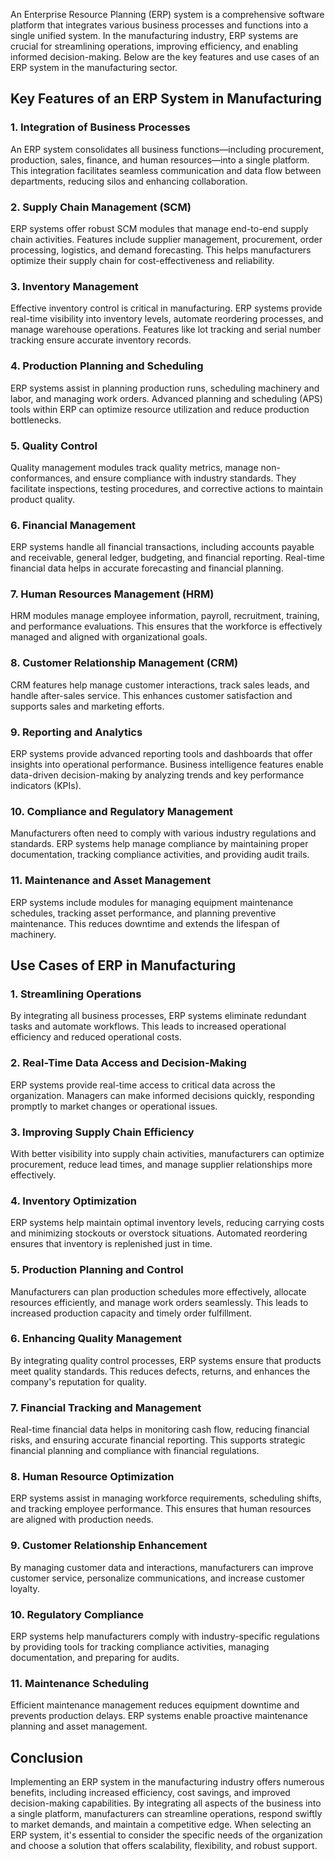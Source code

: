 An Enterprise Resource Planning (ERP) system is a comprehensive software platform that integrates various business processes and functions into a single unified system. In the manufacturing industry, ERP systems are crucial for streamlining operations, improving efficiency, and enabling informed decision-making. Below are the key features and use cases of an ERP system in the manufacturing sector.

## **Key Features of an ERP System in Manufacturing**

### **1. Integration of Business Processes**

An ERP system consolidates all business functions—including procurement, production, sales, finance, and human resources—into a single platform. This integration facilitates seamless communication and data flow between departments, reducing silos and enhancing collaboration.

### **2. Supply Chain Management (SCM)**

ERP systems offer robust SCM modules that manage end-to-end supply chain activities. Features include supplier management, procurement, order processing, logistics, and demand forecasting. This helps manufacturers optimize their supply chain for cost-effectiveness and reliability.

### **3. Inventory Management**

Effective inventory control is critical in manufacturing. ERP systems provide real-time visibility into inventory levels, automate reordering processes, and manage warehouse operations. Features like lot tracking and serial number tracking ensure accurate inventory records.

### **4. Production Planning and Scheduling**

ERP systems assist in planning production runs, scheduling machinery and labor, and managing work orders. Advanced planning and scheduling (APS) tools within ERP can optimize resource utilization and reduce production bottlenecks.

### **5. Quality Control**

Quality management modules track quality metrics, manage non-conformances, and ensure compliance with industry standards. They facilitate inspections, testing procedures, and corrective actions to maintain product quality.

### **6. Financial Management**

ERP systems handle all financial transactions, including accounts payable and receivable, general ledger, budgeting, and financial reporting. Real-time financial data helps in accurate forecasting and financial planning.

### **7. Human Resources Management (HRM)**

HRM modules manage employee information, payroll, recruitment, training, and performance evaluations. This ensures that the workforce is effectively managed and aligned with organizational goals.

### **8. Customer Relationship Management (CRM)**

CRM features help manage customer interactions, track sales leads, and handle after-sales service. This enhances customer satisfaction and supports sales and marketing efforts.

### **9. Reporting and Analytics**

ERP systems provide advanced reporting tools and dashboards that offer insights into operational performance. Business intelligence features enable data-driven decision-making by analyzing trends and key performance indicators (KPIs).

### **10. Compliance and Regulatory Management**

Manufacturers often need to comply with various industry regulations and standards. ERP systems help manage compliance by maintaining proper documentation, tracking compliance activities, and providing audit trails.

### **11. Maintenance and Asset Management**

ERP systems include modules for managing equipment maintenance schedules, tracking asset performance, and planning preventive maintenance. This reduces downtime and extends the lifespan of machinery.

## **Use Cases of ERP in Manufacturing**

### **1. Streamlining Operations**

By integrating all business processes, ERP systems eliminate redundant tasks and automate workflows. This leads to increased operational efficiency and reduced operational costs.

### **2. Real-Time Data Access and Decision-Making**

ERP systems provide real-time access to critical data across the organization. Managers can make informed decisions quickly, responding promptly to market changes or operational issues.

### **3. Improving Supply Chain Efficiency**

With better visibility into supply chain activities, manufacturers can optimize procurement, reduce lead times, and manage supplier relationships more effectively.

### **4. Inventory Optimization**

ERP systems help maintain optimal inventory levels, reducing carrying costs and minimizing stockouts or overstock situations. Automated reordering ensures that inventory is replenished just in time.

### **5. Production Planning and Control**

Manufacturers can plan production schedules more effectively, allocate resources efficiently, and manage work orders seamlessly. This leads to increased production capacity and timely order fulfillment.

### **6. Enhancing Quality Management**

By integrating quality control processes, ERP systems ensure that products meet quality standards. This reduces defects, returns, and enhances the company's reputation for quality.

### **7. Financial Tracking and Management**

Real-time financial data helps in monitoring cash flow, reducing financial risks, and ensuring accurate financial reporting. This supports strategic financial planning and compliance with financial regulations.

### **8. Human Resource Optimization**

ERP systems assist in managing workforce requirements, scheduling shifts, and tracking employee performance. This ensures that human resources are aligned with production needs.

### **9. Customer Relationship Enhancement**

By managing customer data and interactions, manufacturers can improve customer service, personalize communications, and increase customer loyalty.

### **10. Regulatory Compliance**

ERP systems help manufacturers comply with industry-specific regulations by providing tools for tracking compliance activities, managing documentation, and preparing for audits.

### **11. Maintenance Scheduling**

Efficient maintenance management reduces equipment downtime and prevents production delays. ERP systems enable proactive maintenance planning and asset management.

## **Conclusion**

Implementing an ERP system in the manufacturing industry offers numerous benefits, including increased efficiency, cost savings, and improved decision-making capabilities. By integrating all aspects of the business into a single platform, manufacturers can streamline operations, respond swiftly to market demands, and maintain a competitive edge. When selecting an ERP system, it's essential to consider the specific needs of the organization and choose a solution that offers scalability, flexibility, and robust support.
